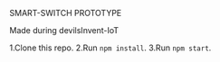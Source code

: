 SMART-SWITCH PROTOTYPE

Made during devilsInvent-IoT

1.Clone this repo.
2.Run `npm install`.
3.Run `npm start`.